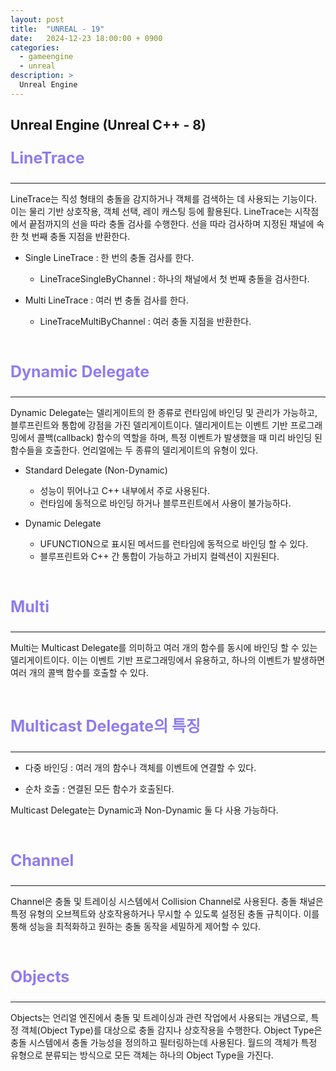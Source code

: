 ```yaml
---
layout: post
title:  "UNREAL - 19"
date:   2024-12-23 18:00:00 + 0900
categories:
  - gameengine
  - unreal
description: >
  Unreal Engine
---
```

## Unreal Engine (Unreal C++ - 8)

<p style = "color:#8f7cee; font-size:25px; font-weight:bold">
LineTrace
</p>

---

LineTrace는 직성 형태의 충돌을 감지하거나 객체를 검색하는 데 사용되는 기능이다. 이는 물리 기반 상호작용, 객체 선택, 레이 캐스팅 등에 활용된다. 
LineTrace는 시작점에서 끝점까지의 선을 따라 충돌 검사를 수행한다. 선을 따라 검사하며 지정된 채널에 속한 첫 번째 충돌 지점을 반환한다.

- Single LineTrace : 한 번의 충돌 검사를 한다.
  - LineTraceSingleByChannel : 하나의 채널에서 첫 번째 충돌을 검사한다.

- Multi LineTrace : 여러 번 충돌 검사를 한다.
  - LineTraceMultiByChannel : 여러 충돌 지점을 반환한다. 

<br/>

<p style = "color:#8f7cee; font-size:25px; font-weight:bold">
Dynamic Delegate
</p>

---

Dynamic Delegate는 델리게이트의 한 종류로 런타임에 바인딩 및 관리가 가능하고, 블루프린트와 통합에 강점을 가진 델리게이트이다. 
델리게이트는 이벤트 기반 프로그래밍에서 콜백(callback) 함수의 역할을 하며, 특정 이벤트가 발생했을 때 미리 바인딩 된 함수들을 호출한다.
언리얼에는 두 종류의 델리게이트의 유형이 있다.

- Standard Delegate (Non-Dynamic)
  - 성능이 뛰어나고 C++ 내부에서 주로 사용된다.
  - 런타임에 동적으로 바인딩 하거나 블루프린트에서 사용이 불가능하다.

- Dynamic Delegate
  - UFUNCTION으로 표시된 메서드를 런타임에 동적으로 바인딩 할 수 있다.
  - 블루프린트와 C++ 간 통합이 가능하고 가비지 컬렉션이 지원된다.

<br/>

<p style = "color:#8f7cee; font-size:25px; font-weight:bold">
Multi
</p>

---

Multi는 Multicast Delegate를 의미하고 여러 개의 함수를 동시에 바인딩 할 수 있는 델리게이트이다. 이는 이벤트 기반 프로그래밍에서 유용하고, 하나의 이벤트가 발생하면 여러 개의 콜백 함수를 호출할 수 있다.

<br/>

<p style = "color:#8f7cee; font-size:25px; font-weight:bold">
Multicast Delegate의 특징
</p>

---

- 다중 바인딩 : 여러 개의 함수나 객체를 이벤트에 연결할 수 있다.

- 순차 호출 : 연결된 모든 함수가 호출된다.

Multicast Delegate는 Dynamic과 Non-Dynamic 둘 다 사용 가능하다.

<br/>

<p style = "color:#8f7cee; font-size:25px; font-weight:bold">
Channel
</p>

---

Channel은 충돌 및 트레이싱 시스템에서 Collision Channel로 사용된다. 충돌 채널은 특정 유형의 오브젝트와 상호작용하거나 무시할 수 있도록 설정된 충돌 규칙이다. 이를 통해 성능을 최적화하고 원하는 충돌 동작을 세밀하게 제어할 수 있다.

<br/>

<p style = "color:#8f7cee; font-size:25px; font-weight:bold">
Objects
</p>

---

Objects는 언리얼 엔진에서 충돌 및 트레이싱과 관련 작업에서 사용되는 개념으로, 특정 객체(Object Type)를 대상으로 충돌 감지나 상호작용을 수행한다. 
Object Type은 충돌 시스템에서 충돌 가능성을 정의하고 필터링하는데 사용된다. 월드의 객체가 특정 유형으로 분류되는 방식으로 모든 객체는 하나의 Object Type을 가진다.